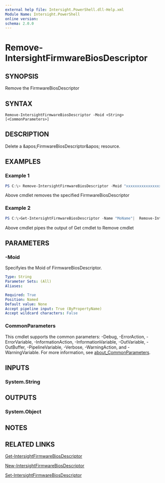 ```yaml
---
external help file: Intersight.PowerShell.dll-Help.xml
Module Name: Intersight.PowerShell
online version:
schema: 2.0.0
---
```


# Remove-IntersightFirmwareBiosDescriptor

## SYNOPSIS
Remove the FirmwareBiosDescriptor

## SYNTAX

```
Remove-IntersightFirmwareBiosDescriptor -Moid <String> [<CommonParameters>]
```

## DESCRIPTION
Delete a &amp;apos;FirmwareBiosDescriptor&amp;apos; resource.

## EXAMPLES

### Example 1
```powershell
PS C:\> Remove-IntersightFirmwareBiosDescriptor -Moid "xxxxxxxxxxxxxxxxxxxxxxxxxxx"
```
Above cmdlet removes the specified FirmwareBiosDescriptor 

### Example 2
```powershell
PS C:\>Get-IntersightFirmwareBiosDescriptor -Name "MoName"|  Remove-IntersightFirmwareBiosDescriptor
```
Above cmdlet pipes the output of Get cmdlet to Remove cmdlet

## PARAMETERS

### -Moid
Specifyies the Moid of FirmwareBiosDescriptor.

```yaml
Type: String
Parameter Sets: (All)
Aliases:

Required: True
Position: Named
Default value: None
Accept pipeline input: True (ByPropertyName)
Accept wildcard characters: False
```

### CommonParameters
This cmdlet supports the common parameters: -Debug, -ErrorAction, -ErrorVariable, -InformationAction, -InformationVariable, -OutVariable, -OutBuffer, -PipelineVariable, -Verbose, -WarningAction, and -WarningVariable. For more information, see [about_CommonParameters](http://go.microsoft.com/fwlink/?LinkID=113216).

## INPUTS

### System.String

## OUTPUTS

### System.Object
## NOTES

## RELATED LINKS

[Get-IntersightFirmwareBiosDescriptor](./Get-IntersightFirmwareBiosDescriptor.md)

[New-IntersightFirmwareBiosDescriptor](./New-IntersightFirmwareBiosDescriptor.md)

[Set-IntersightFirmwareBiosDescriptor](./Set-IntersightFirmwareBiosDescriptor.md)

